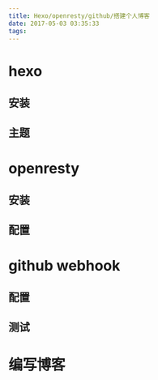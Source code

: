 ```yaml
---
title: Hexo/openresty/github/搭建个人博客
date: 2017-05-03 03:35:33
tags:
---
```

# hexo
## 安装
## 主题
# openresty
## 安装
## 配置
# github webhook
## 配置
## 测试
# 编写博客
